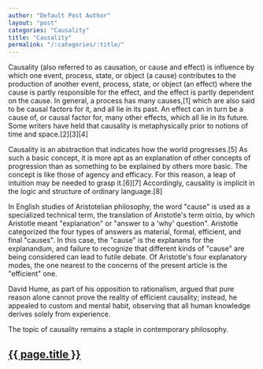 ```yaml
---
author: "Default Post Author"
layout: "post"
categories: "Causality"
title: "Causality"
permalink: "/:categories/:title/"
---
```


Causality (also referred to as causation, or cause and effect) is influence by which one event, process, state, or object (a cause) contributes to the production of another event, process, state, or object (an effect) where the cause is partly responsible for the effect, and the effect is partly dependent on the cause. In general, a process has many causes,[1] which are also said to be causal factors for it, and all lie in its past. An effect can in turn be a cause of, or causal factor for, many other effects, which all lie in its future. Some writers have held that causality is metaphysically prior to notions of time and space.[2][3][4]

Causality is an abstraction that indicates how the world progresses.[5] As such a basic concept, it is more apt as an explanation of other concepts of progression than as something to be explained by others more basic. The concept is like those of agency and efficacy. For this reason, a leap of intuition may be needed to grasp it.[6][7] Accordingly, causality is implicit in the logic and structure of ordinary language.[8]

In English studies of Aristotelian philosophy, the word "cause" is used as a specialized technical term, the translation of Aristotle's term αἰτία, by which Aristotle meant "explanation" or "answer to a 'why' question". Aristotle categorized the four types of answers as material, formal, efficient, and final "causes". In this case, the "cause" is the explanans for the explanandum, and failure to recognize that different kinds of "cause" are being considered can lead to futile debate. Of Aristotle's four explanatory modes, the one nearest to the concerns of the present article is the "efficient" one.

David Hume, as part of his opposition to rationalism, argued that pure reason alone cannot prove the reality of efficient causality; instead, he appealed to custom and mental habit, observing that all human knowledge derives solely from experience.

The topic of causality remains a staple in contemporary philosophy.

## [{{ page.title }}](Causality)

